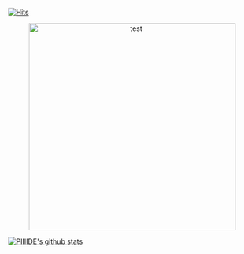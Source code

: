 [![Hits](https://hits.seeyoufarm.com/api/count/incr/badge.svg?url=https%3A%2F%2Fgithub.com%2Fxxpiiiide%2F&count_bg=%2379C83D&title_bg=%23555555&icon=&icon_color=%23E7E7E7&title=hits&edge_flat=false)](https://hits.seeyoufarm.com)

<p align="center">
    <img src="https://github-readme-stats.vercel.app/api?username=xxpiiiide&count_private=true&show_icons=true&theme=tokyonight" alt="test" width="420"/>
</p>

  [![PIIIIDE's github stats](https://github-readme-stats.vercel.app/api?username=xxpiiiide)](https://github.com/anuraghazra/github-readme-stats)
